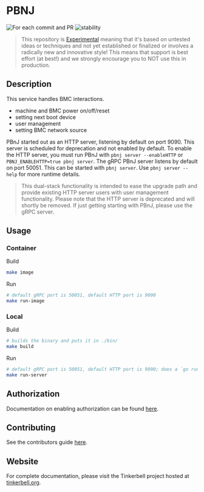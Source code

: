 # PBNJ

![For each commit and PR](https://github.com/tinkerbell/pbnj/workflows/For%20each%20commit%20and%20PR/badge.svg)
![stability](https://img.shields.io/badge/Stability-Experimental-red.svg)

> This repository is [Experimental](https://github.com/packethost/standards/blob/master/experimental-statement.md) meaning that it's based on untested ideas or techniques and not yet established or finalized or involves a radically new and innovative style!
> This means that support is best effort (at best!) and we strongly encourage you to NOT use this in production.

## Description

This service handles BMC interactions.

- machine and BMC power on/off/reset
- setting next boot device
- user management
- setting BMC network source

PBnJ started out as an HTTP server, listening by default on port 9090.
This server is scheduled for deprecation and not enabled by default.
To enable the HTTP server, you must run PBnJ with `pbnj server --enableHTTP` or `PBNJ_ENABLEHTTP=true pbnj server`.
The gRPC PBnJ server listens by default on port 50051.
This can be started with `pbnj server`.
Use `pbnj server --help` for more runtime details.

> This dual-stack functionality is intended to ease the upgrade path and provide existing HTTP server users with user management functionality.
> Please note that the HTTP server is deprecated and will shortly be removed.
> If just getting starting with PBnJ, please use the gRPC server.

## Usage

### Container

Build

```bash
make image
```

Run

```bash
# default gRPC port is 50051, default HTTP port is 9090
make run-image
```

### Local

Build

```bash
# builds the binary and puts it in ./bin/
make build
```

Run

```bash
# default gRPC port is 50051, default HTTP port is 9090; does a `go run` of the code base
make run-server
```

## Authorization

Documentation on enabling authorization can be found [here](docs/Authorization.md).

## Contributing

See the contributors guide [here](CONTRIBUTING.md).

## Website

For complete documentation, please visit the Tinkerbell project hosted at [tinkerbell.org](https://tinkerbell.org).
